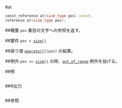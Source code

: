 #at
```cpp
const_reference at(size_type pos) const;
reference at(size_type pos);
```

##概要
`pos` 番目の文字への参照を返す。


##要件
`pos < `[`size()`](./size.md)


##戻り値
[`operator[]`](./op_at.md)`(pos)` の結果。


##例外
`pos >= `[`size()`](./size.md) の時、[`out_of_range`](/reference/stdexcept.md) 例外を投げる。


##例
```cpp
```

###出力
```
```

##参照

